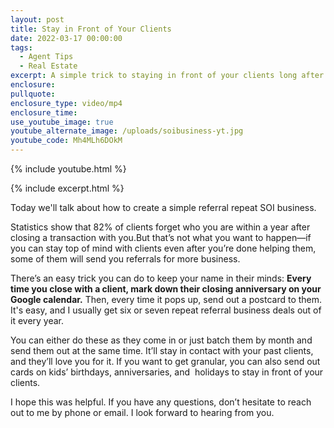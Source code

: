 ```yaml
---
layout: post
title: Stay in Front of Your Clients
date: 2022-03-17 00:00:00
tags:
  - Agent Tips
  - Real Estate
excerpt: A simple trick to staying in front of your clients long after closing.
enclosure:
pullquote:
enclosure_type: video/mp4
enclosure_time:
use_youtube_image: true
youtube_alternate_image: /uploads/soibusiness-yt.jpg
youtube_code: Mh4MLh6DOkM
---
```

{% include youtube.html %}

{% include excerpt.html %}

Today we'll talk about how to create a simple referral repeat SOI business.

Statistics show that 82% of clients forget who you are within a year after closing a transaction with you.But that’s not what you want to happen—if you can stay top of mind with clients even after you’re done helping them, some of them will send you referrals for more business.&nbsp;

There’s an easy trick you can do to keep your name in their minds: **Every time you close with a client, mark down their closing anniversary on your Google calendar.** Then, every time it pops up, send out a postcard to them. It's easy, and I usually get six or seven repeat referral business deals out of it every year.

You can either do these as they come in or just batch them by month and send them out at the same time. It’ll stay in contact with your past clients, and they’ll love you for it. If you want to get granular, you can also send out cards on kids’ birthdays, anniversaries, and&nbsp; holidays to stay in front of your clients.

I hope this was helpful. If you have any questions, don’t hesitate to reach out to me by phone or email. I look forward to hearing from you.
